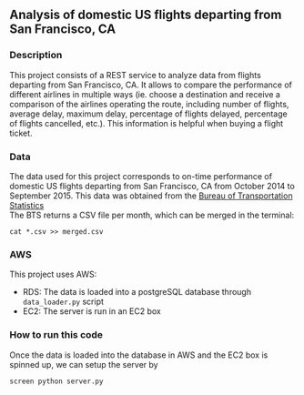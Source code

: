 ## Analysis of domestic US flights departing from San Francisco, CA

### Description
This project consists of a REST service to analyze data from flights departing from San Francisco, CA. It allows to compare the performance of different airlines in multiple ways (ie. choose a destination and receive a comparison of the airlines operating the route, including number of flights, average delay, maximum delay, percentage of flights delayed, percentage of flights cancelled, etc.). This information is helpful when buying a flight ticket.

### Data
The data used for this project corresponds to on-time performance of domestic US flights departing from San Francisco, CA from October 2014 to September 2015. This data was obtained from the [Bureau of Transportation Statistics](http://www.transtats.bts.gov/DL_SelectFields.asp?Table_ID=236)<br />
The BTS returns a CSV file per month, which can be merged in the terminal:
```
cat *.csv >> merged.csv
```
### AWS
This project uses AWS:
- RDS: The data is loaded into a postgreSQL database through ```data_loader.py``` script
- EC2: The server is run in an EC2 box

### How to run this code
Once the data is loaded into the database in AWS and the EC2 box is spinned up, we can setup the server by 
```
screen python server.py
```


